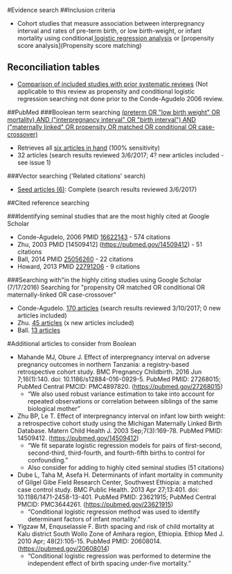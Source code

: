 #Evidence search
##Inclusion criteria
* Cohort studies that measure association between interpregnancy interval and rates of pre-term birth, or low birth-weight, or infant mortality using conditional[ logistic regression analysis](https://en.wikipedia.org/wiki/Conditional_logistic_regression) or [propensity score analysis](Propensity score matching)

## Reconciliation tables
* [Comparison of included studies with prior systematic reviews](../../tree/master/reconciliation-tables/) (Not applicable to this review as propensity and conditional logistic regression searching not done prior to the Conde-Agudelo 2006 review.

##PubMed
###Boolean term searching
[(preterm OR "low birth weight" OR mortality) AND ("interpregnancy interval" OR "birth interval") AND ("maternally linked" OR propensity OR matched OR conditional OR case-crossover)](https://www.ncbi.nlm.nih.gov/pubmed/?term=(preterm+OR+%22low+birth+weight%22+OR+mortality)+AND+(%22interpregnancy+interval%22+OR+%22birth+interval%22)+AND+(%22maternally+linked%22+OR+propensity+OR+matched+OR+conditional+OR+case-crossover))
* Retrieves all [six articles in hand](https://www.ncbi.nlm.nih.gov/pubmed?cmd=Search&tool=SUMSearch2plugins&term=24564713%5BPMID%5D%20OR%2028178044%5BPMID%5D%20OR%20%2027367283%5BPMID%5D%20OR%2027405702%5BPMID%5D%20OR%2025056260%5BPMID%5D%20OR%2022791206%5BPMID%5D) (100% sensitivity)
* 32 articles (search results reviewed 3/6/2017; 4? new articles included - see issue 1)

###Vector searching ('Related citations' search)
* [Seed articles (6)](https://www.ncbi.nlm.nih.gov/pubmed?cmd=Search&tool=SUMSearch2plugins&term=24564713%5BPMID%5D+OR+28178044%5BPMID%5D+OR+27367283%5BPMID%5D+OR+27405702%5BPMID%5D+OR+25056260%5BPMID%5D+OR+22791206%5BPMID%5D): Complete (search results reviewed 3/6/2017)

##Cited reference searching

###Identifying seminal studies that are the most highly cited at Google Scholar
- Conde-Agudelo, 2006 PMID [16622143](https://pubmed.gov/16622143) - 574 citations
- Zhu, 2003 PMID [14509412] (https://pubmed.gov/14509412) - 51 citations
- Ball, 2014 PMID [25056260](https://pubmed.gov/25056260) - 22 citations
- Howard, 2013 PMID [22791206](https://pubmed.gov/22791206) - 9 citations

###Searching with"in the highly citing studies using Google Scholar (7/17/2016)
Searching for "propensity OR matched OR conditional OR maternally-linked OR case-crossover"
 - Conde-Agudelo. [170 articles](https://scholar.google.com/scholar?q=propensity+OR+matched+OR+conditional+OR+maternally-linked+OR+case-crossover&btnG=&hl=en&as_sdt=2005&sciodt=0%2C5&cites=7045961145256729995&scipsc=1) (search results reviewed 3/10/2017; 0 new articles included)
 - Zhu. [45 articles](https://scholar.google.com/scholar?q=propensity+OR+matched+OR+conditional+OR+maternally-linked+OR+case-crossover&btnG=&hl=en&as_sdt=2005&sciodt=0%2C5&cites=11333649539158563365&scipsc=1) (x new articles included)
 - Ball.  [13 articles](https://scholar.google.com/scholar?q=propensity+OR+matched+OR+conditional+OR+case-crossover+OR+maternally-linked&btnG=&hl=en&as_sdt=2005&sciodt=0%2C5&cites=10764913834475512844&scipsc=1)

#Additional articles to consider from Boolean
- Mahande MJ, Obure J. Effect of interpregnancy interval on adverse pregnancy outcomes in northern Tanzania: a registry-based retrospective cohort study. BMC Pregnancy Childbirth. 2016 Jun 7;16(1):140. doi: 10.1186/s12884-016-0929-5. PubMed PMID: 27268015; PubMed Central PMCID: PMC4897820. (https://pubmed.gov/27268015)
  - “We also used robust variance estimation to take into account for repeated observations or correlation between siblings of the same biological mother”
- Zhu BP, Le T. Effect of interpregnancy interval on infant low birth weight: a retrospective cohort study using the Michigan Maternally Linked Birth Database. Matern Child Health J. 2003 Sep;7(3):169-78. PubMed PMID: 14509412. (https://pubmed.gov/14509412)
	- “We fit separate logistic regression models for pairs of first-second, second-third, third-fourth, and fourth-fifth births to control for confounding.”
  - Also consider for adding to highly cited seminal studies (51 citations)
- Dube L, Taha M, Asefa H. Determinants of infant mortality in community of Gilgel Gibe Field Research Center, Southwest Ethiopia: a matched case control study. BMC Public Health. 2013 Apr 27;13:401. doi: 10.1186/1471-2458-13-401. PubMed PMID: 23621915; PubMed Central PMCID: PMC3644261. (https://pubmed.gov/23621915)
	- “Conditional logistic regression method was used to identify determinant factors of infant mortality.”
- Yigzaw M, Enquselassie F. Birth spacing and risk of child mortality at Kalu district South Wollo Zone of Amhara region, Ethiopia. Ethiop Med J. 2010 Apr; 48(2):105-15. PubMed PMID: 20608014. (https://pubmed.gov/20608014)
	- “Conditional logistic regression was performed to determine the independent effect of birth spacing under-five mortality.”

